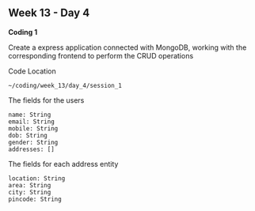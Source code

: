 ## Week 13 - Day 4

**Coding 1**

Create a express application connected with MongoDB, working with the corresponding frontend to perform the CRUD operations

Code Location

```
~/coding/week_13/day_4/session_1
```


The fields for the users
```
name: String
email: String
mobile: String
dob: String
gender: String
addresses: []
```

The fields for each address entity
```
location: String
area: String
city: String
pincode: String
```